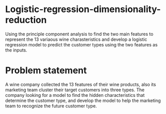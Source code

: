 # Logistic-regression-dimensionality-reduction
Using the principle component analysis to find the two main features to represent the 13 variaous wine charasteristics and develop a logistic regression model to predict the customer types using the two features as the inputs.  

# Problem statement

A wine company collected the 13 features of their wine products, also its marketing team cluster their target customers into three types. The company looking for a model to find the hidden characteristics that determine the customer type, and develop the model to help the marketing team to recognize the future customer type. 
